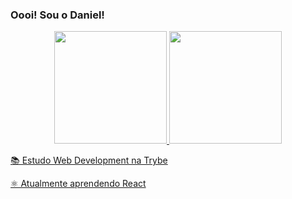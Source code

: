 ### Oooi! Sou o Daniel!
<div align="center">
  <a href="https://github.com/tostesdaniel">
  <img height="180em" src="https://github-readme-stats.vercel.app/api?username=tostesdaniel&show_icons=true&theme=dracula&include_all_commits=true&count_private=true"/>
  <img height="180em" src="https://github-readme-stats.vercel.app/api/top-langs/?username=tostesdaniel&layout=compact&langs_count=7&theme=dracula"/>
</div>
<p>📚 Estudo Web Development na Trybe</p>
<p>⚛️ Atualmente aprendendo React</p>
